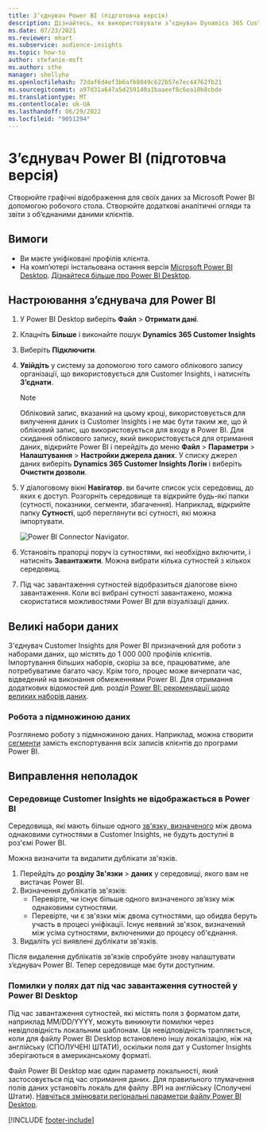 ```yaml
---
title: З’єднувач Power BI (підготовча версія)
description: Дізнайтесь, як використовувати з’єднувач Dynamics 365 Customer Insights у Power BI.
ms.date: 07/23/2021
ms.reviewer: mhart
ms.subservice: audience-insights
ms.topic: how-to
author: stefanie-msft
ms.author: sthe
manager: shellyha
ms.openlocfilehash: 72daf6d4ef3b6afb8049c622b57e7ec44762fb21
ms.sourcegitcommit: a97d31a647a5d259140a1baaeef8c6ea10b8cbde
ms.translationtype: MT
ms.contentlocale: uk-UA
ms.lasthandoff: 06/29/2022
ms.locfileid: "9051294"
---
```

# <a name="power-bi-connector-preview"></a>З’єднувач Power BI (підготовча версія)

Створюйте графічні відображення для своїх даних за Microsoft Power BI допомогою робочого стола. Створюйте додаткові аналітичні огляди та звіти з об’єднаними даними клієнтів.

## <a name="prerequisites"></a>Вимоги

- Ви маєте уніфіковані профілів клієнта.
- На комп’ютері інстальована остання версія [Microsoft Power BI Desktop](https://powerbi.microsoft.com/desktop/). [Дізнайтеся більше про Power BI Desktop](/power-bi/desktop-what-is-desktop).

## <a name="configure-the-connector-for-power-bi"></a>Настроювання з’єднувача для Power BI

1. У Power BI Desktop виберіть **Файл** > **Отримати дані**.

1. Клацніть **Більше** і виконайте пошук **Dynamics 365 Customer Insights**

1. Виберіть **Підключити**.

1. **Увійдіть** у систему за допомогою того самого облікового запису організації, що використовується для Customer Insights, і натисніть **З’єднати**.
   > [!NOTE]
   > Обліковий запис, вказаний на цьому кроці, використовується для вилучення даних із Customer Insights і не має бути таким же, що й обліковий запис, що використовується для входу в Power BI. Для скидання облікового запису, який використовується для отримання даних, відкрийте Power BI і перейдіть до меню **Файл** > **Параметри** > **Налаштування** > **Настройки джерела даних**. У списку джерел даних виберіть **Dynamics 365 Customer Insights Логін** і виберіть **Очистити дозволи**.  

1. У діалоговому вікні **Навігатор**. ви бачите список усіх середовищ, до яких є доступ. Розгорніть середовище та відкрийте будь-які папки (сутності, показники, сегменти, збагачення). Наприклад, відкрийте папку **Сутності**, щоб переглянути всі сутності, які можна імпортувати.

   ![Power BI Connector Navigator.](media/power-bi-navigator.png "Power BI Connector Navigator")

1. Установіть прапорці поруч із сутностями, які необхідно включити, і натисніть **Завантажити**. Можна вибрати кілька сутностей з кількох середовищ.

1. Під час завантаження сутностей відобразиться діалогове вікно завантаження. Коли всі вибрані сутності завантажено, можна скористатися можливостями Power BI для візуалізації даних.

## <a name="large-data-sets"></a>Великі набори даних

З'єднувач Customer Insights для Power BI призначений для роботи з наборами даних, що містять до 1 000 000 профілів клієнтів. Імпортування більших наборів, скоріш за все, працюватиме, але потребуватиме багато часу. Крім того, процес може вичерпати час, відведений на виконання обмеженнями Power BI. Для отримання додаткових відомостей див. розділ [Power BI: рекомендації щодо великих наборів даних](/power-bi/admin/service-premium-what-is#large-datasets). 

### <a name="work-with-a-subset-of-data"></a>Робота з підмножиною даних

Розглянемо роботу з підмножиною даних. Наприклад, можна створити [сегменти](segments.md) замість експортування всіх записів клієнтів до програми Power BI.

## <a name="troubleshooting"></a>Виправлення неполадок

### <a name="customer-insights-environment-doesnt-show-in-power-bi"></a>Середовище Customer Insights не відображається в Power BI

Середовища, які мають більше одного [зв'язку, визначеного](relationships.md) між двома однаковими сутностями в Customer Insights, не будуть доступні в роз'ємі Power BI.

Можна визначити та видалити дублікати зв'язків.

1. Перейдіть до **розділу Зв'язки** > **даних** у середовищі, якого вам не вистачає Power BI.
2. Визначення дублікатів зв'язків:
   - Перевірте, чи існує більше одного визначеного зв’язку між однаковими сутностями.
   - Перевірте, чи є зв'язки між двома сутностями, що обидва беруть участь в процесі уніфікації. Існує неявний зв'язок, визначений між усіма сутностями, включеними до процесу об'єднання.
3. Видаліть усі виявлені дублікати зв'язків.

Після видалення дублікатів зв'язків спробуйте знову налаштувати з’єднувач Power BI. Тепер середовище має бути доступним.

### <a name="errors-on-date-fields-when-loading-entities-in-power-bi-desktop"></a>Помилки у полях дат під час завантаження сутностей у Power BI Desktop

Під час завантаження сутностей, які містять поля з форматом дати, наприклад MM/DD/YYYY, можуть виникнути помилки через невідповідність локальним шаблонам. Ця невідповідність трапляється, коли для файлу Power BI Desktop встановлено іншу локалізацію, ніж на англійську (СПОЛУЧЕНІ ШТАТИ), оскільки поля дат у Customer Insights зберігаються в американському форматі.

Файл Power BI Desktop має один параметр локальності, який застосовується під час отримання даних. Для правильного тлумачення полів даних установіть локаль для файлу .BPI на англійську (Сполучені Штати). [Навчіться змінювати регіональні параметри файлу Power BI Desktop](/power-bi/fundamentals/supported-languages-countries-regions#choose-the-language-or-locale-of-power-bi-desktop).

[!INCLUDE [footer-include](includes/footer-banner.md)]
